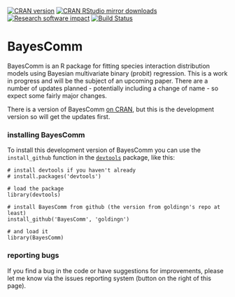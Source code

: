 [![CRAN version](http://www.r-pkg.org/badges/version/BayesComm)](http://www.r-pkg.org/pkg/BayesComm)
[![CRAN RStudio mirror downloads](http://cranlogs.r-pkg.org/badges/BayesComm)](http://www.r-pkg.org/pkg/BayesComm)
[![Research software impact](http://depsy.org/api/package/cran/BayesComm/badge.svg)](http://depsy.org/package/r/BayesComm)
[![Build Status](https://travis-ci.org/goldingn/BayesComm.svg?branch=master)](https://travis-ci.org/goldingn/BayesComm)

# BayesComm

BayesComm is an R package for fitting species interaction distribution models using Bayesian multivariate binary (probit) regression.
This is a work in progress and will be the subject of an upcoming paper. There are a number of updates planned - potentially including a change of name - so expect some fairly major changes.

There is a version of BayesComm [on CRAN](http://cran.r-project.org/web/packages/BayesComm/index.html), but this is the development version so will get the updates first.

### installing BayesComm

To install this development version of BayesComm you can use the ```install_github``` function in the [```devtools```](http://cran.r-project.org/web/packages/devtools/index.html) package, like this:

```{r}
# install devtools if you haven't already
# install.packages('devtools')

# load the package
library(devtools)

# install BayesComm from github (the version from goldingn's repo at least)
install_github('BayesComm', 'goldingn')

# and load it
library(BayesComm)
```

### reporting bugs
If you find a bug in the code or have suggestions for improvements, please let me know via the issues reporting system (button on the right of this page).
